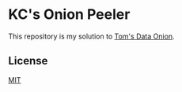 # KC's Onion Peeler

This repository is my solution to [Tom's Data Onion](https://www.tomdalling.com/toms-data-onion/).

## License

[MIT](LICENSE.txt)
